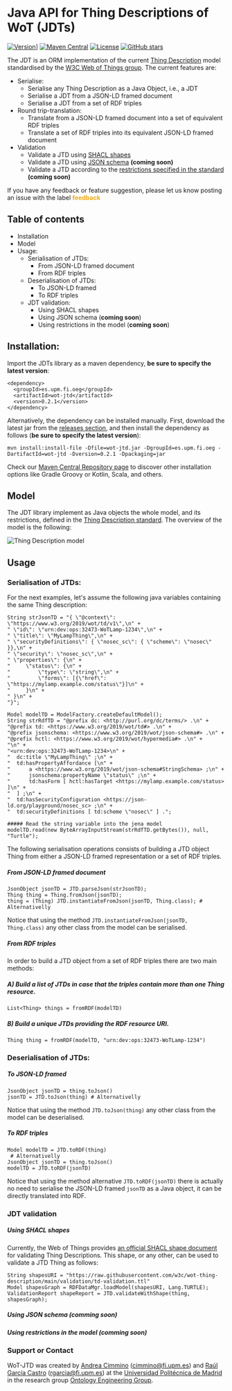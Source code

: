 # Java API for Thing Descriptions of WoT (JDTs)
[![Version](https://img.shields.io/badge/Version-0.2.1-orange)](https://github.com/oeg-upm/wot-jtd/releases)] [![Maven Central](https://img.shields.io/badge/Maven%20Central-v0.2.1-green)](https://search.maven.org/search?q=g:%22es.upm.fi.oeg%22%20AND%20a:%22wot-jtd%22) [![License](https://img.shields.io/badge/License-Apache%202.0-blue.svg)](https://opensource.org/licenses/Apache-2.0) [![GitHub stars](https://img.shields.io/github/stars/Naereen/StrapDown.js.svg?style=social&label=Star&maxAge=2592000)](https://github.com/oeg-upm/wot-jtd/stargazers)

The JDT is an ORM implementation of the current [Thing Description](https://www.w3.org/TR/wot-thing-description/) model standardised by the [W3C Web of Things group](https://www.w3.org/WoT/). The current features are:
 * Serialise:
	 * Serialise any Thing Description as a Java Object, i.e., a JDT
	 * Serialise a JDT from a JSON-LD framed document
	 * Serialise a JDT from a set of RDF triples
 * Round trip-translation:
	 * Translate from a JSON-LD framed document into a set of equivalent RDF triples
	 * Translate a set of RDF triples into its equivalent JSON-LD framed document
 * Validation 
	 * Validate a JTD using [SHACL shapes](https://www.w3.org/TR/shacl/)
	 * Validate a JTD using [JSON schema](https://json-schema.org/) **(coming soon)**
	 * Validate a JTD according to the [restrictions specified in the standard](https://www.w3.org/TR/wot-thing-description/) **(coming soon)**

If you have any feedback or feature suggestion, please let us know posting an issue with the label <span style="color:#EFA914">**feedback**</span>

## Table of contents

* Installation
* Model
* Usage:
    * Serialisation of JTDs:
		* From JSON-LD framed document
		* From RDF triples
	* Deserialisation of JTDs:
		* To JSON-LD framed
		* To RDF triples
	* JDT validation: 
		* Using SHACL shapes
		* Using JSON schema (**coming soon**)
		* Using restrictions in the model (**coming soon**)



## Installation:
Import the JDTs library as a maven dependency, **be sure to specify the latest version**:

```
<dependency>
  <groupId>es.upm.fi.oeg</groupId>
  <artifactId>wot-jtd</artifactId>
  <version>0.2.1</version>
</dependency>
``` 

Alternatively, the dependency can be installed manually. First, download the latest jar from the [releases section](), and then install the dependency as follows (**be sure to specify the latest version**):
````
mvn install:install-file -Dfile=wot-jtd.jar -DgroupId=es.upm.fi.oeg -DartifactId=wot-jtd -Dversion=0.2.1 -Dpackaging=jar
````

Check our [Maven Central Repository page](https://search.maven.org/artifact/es.upm.fi.oeg/wot-jtd/0.2.1/jar) to discover other installation options like Gradle Groovy or Kotlin, Scala, and others. 

## Model

The JDT library implement as Java objects the whole model, and its restrictions, defined in the [Thing Description standard](https://www.w3.org/TR/wot-thing-description/). The overview of the model is the following:

![Thing Description model](https://www.w3.org/TR/wot-thing-description/visualization/td.png)


## Usage

### Serialisation of JTDs:

For the next examples, let's assume the following java variables containing the same Thing description:
````
String strJsonTD = "{ \"@context\": \"https://www.w3.org/2019/wot/td/v1\",\n" +
" \"id\": \"urn:dev:ops:32473-WoTLamp-1234\",\n" +
" \"title\": \"MyLampThing\",\n" +
" \"securityDefinitions\": { \"nosec_sc\": { \"scheme\": \"nosec\" }},\n" +
" \"security\": \"nosec_sc\",\n" +
" \"properties\": {\n" +
"     \"status\": {\n" +
"         \"type\": \"string\",\n" +
"         \"forms\": [{\"href\": \"https://mylamp.example.com/status\"}]\n" +
"     }\n" +
" }\n" +
"}";
````

````
Model modelTD = ModelFactory.createDefaultModel();
String strRdfTD = "@prefix dc: <http://purl.org/dc/terms/> .\n" +
"@prefix td: <https://www.w3.org/2019/wot/td#> .\n" +
"@prefix jsonschema: <https://www.w3.org/2019/wot/json-schema#> .\n" +
"@prefix hctl: <https://www.w3.org/2019/wot/hypermedia#> .\n" +
"\n" +
"<urn:dev:ops:32473-WoTLamp-1234>\n" +
"  dc:title \"MyLampThing\" ;\n" +
"  td:hasPropertyAffordance [\n" +
"      a <https://www.w3.org/2019/wot/json-schema#StringSchema> ;\n" +
"      jsonschema:propertyName \"status\" ;\n" +
"      td:hasForm [ hctl:hasTarget <https://mylamp.example.com/status> ]\n" +
"  ] ;\n" +
"  td:hasSecurityConfiguration <https://json-ld.org/playground/nosec_sc> ;\n" +
"  td:securityDefinitions [ td:scheme \"nosec\" ] .";

##### Read the string variable into the jena model
modelTD.read(new ByteArrayInputStream(strRdfTD.getBytes()), null, "Turtle");
````



The following serialisation operations consists of building a JTD object Thing from either a JSON-LD framed representation or a set of RDF triples. 
##### From JSON-LD framed document

````
JsonObject jsonTD = JTD.parseJson(strJsonTD);
Thing thing = Thing.fromJson(jsonTD);
thing = (Thing) JTD.instantiateFromJson(jsonTD, Thing.class); # Alternativelly
````
Notice that using the method `JTD.instantiateFromJson(jsonTD, Thing.class)` any other class from the model can be serialised.

##### From RDF triples
In order to build a JTD object from a set of RDF triples there are two main methods:
##### A) Build a list of JTDs in case that the triples contain more than one Thing resource.
`````
List<Thing> things = fromRDF(modelTD)
`````
##### B) Build a unique JTDs providing the RDF  resource URI. 
`````
Thing thing = fromRDF(modelTD, "urn:dev:ops:32473-WoTLamp-1234")
`````

### Deserialisation of JTDs:

##### To JSON-LD framed
````
JsonObject jsonTD = thing.toJson()
jsonTD = JTD.toJson(thing) # Alternativelly
````
Notice that using the method `JTD.toJson(thing)` any other class from the model can be deserialised.

##### To RDF triples

````
Model modelTD = JTD.toRDF(thing)
 # Alternativelly
JsonObject jsonTD = thing.toJson()
modelTD = JTD.toRDF(jsonTD)
````

Notice that using the method alternative `JTD.toRDF(jsonTD)` there is actually no need to serialise the JSON-LD framed `jsonTD` as a Java object, it can be directly translated into RDF.


### JDT validation

##### Using SHACL shapes
Currently, the Web of Things provides [an official SHACL shape document](https://github.com/w3c/wot-thing-description/blob/main/validation/td-validation.ttl) for validating Thing Descriptions. This shape, or any other, can be used to validate a JTD Thing as follows:

````
String shapesURI = "https://raw.githubusercontent.com/w3c/wot-thing-description/main/validation/td-validation.ttl"
Model shapesGraph = RDFDataMgr.loadModel(shapesURI, Lang.TURTLE);
ValidationReport shapeReport = JTD.validateWithShape(thing, shapesGraph);
````

##### Using JSON schema (*comming soon*)
##### Using restrictions in the model (*comming soon*)

### Support or Contact
WoT-JTD was created by [Andrea Cimmino](https://scholar.google.es/citations?user=_6U9WMcAAAAJ&hl=es&oi=ao) (cimmino@fi.upm.es) and [Raúl García Castro](http://garcia-castro.com/) (rgarcia@fi.upm.es) at the [Universidad Politécnica de Madrid](https://www.upm.es/) in the research group [Ontology Engineering Group](https://oeg.fi.upm.es/).

